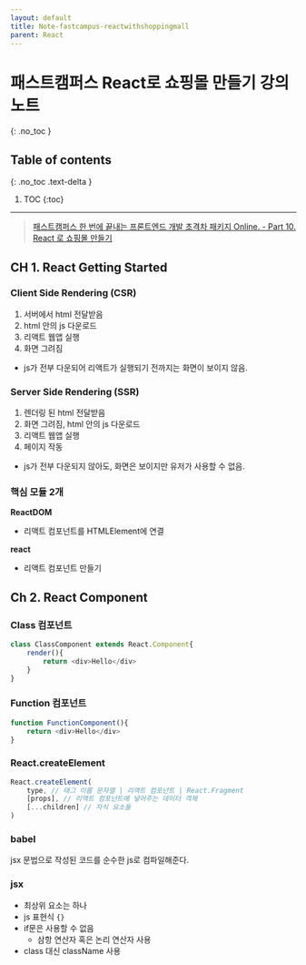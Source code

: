 ```yaml
---
layout: default
title: Note-fastcampus-reactwithshoppingmall
parent: React
---
```


# 패스트캠퍼스 React로 쇼핑몰 만들기 강의노트
{: .no_toc }

## Table of contents
{: .no_toc .text-delta }

1. TOC
{:toc}

---

>  [패스트캠퍼스 한 번에 끝내는 프론트엔드 개발 초격차 패키지 Online. - Part 10. React 로 쇼핑몰 만들기](https://fastcampus.co.kr/dev_online_frontend)



## CH 1. React Getting Started

### Client Side Rendering (CSR)  

1. 서버에서 html 전달받음
2. html 안의 js 다운로드
3. 리액트 웹앱 실행
4. 화면 그려짐

- js가 전부 다운되어 리액트가 실행되기 전까지는 화면이 보이지 않음.

### Server Side Rendering (SSR)

1. 렌더링 된 html 전달받음
2. 화면 그려짐, html 안의 js 다운로드
3. 리액트 웹앱 실행
4. 페이지 작동

- js가 전부 다운되지 않아도, 화면은 보이지만 유저가 사용할 수 없음.

### 핵심 모듈 2개

**ReactDOM**  
- 리액트 컴포넌트를 HTMLElement에 연결

**react**  
- 리액트 컴포넌트 만들기


## Ch 2. React Component

### Class 컴포넌트

```javascript
class ClassComponent extends React.Component{
    render(){
        return <div>Hello</div>
    }
}
```

### Function 컴포넌트

```javascript
function FunctionComponent(){
    return <div>Hello</div>
}
```

### React.createElement

```javascript
React.createElement(
    type, // 태그 이름 문자열 | 리액트 컴포넌트 | React.Fragment
    [props], // 리액트 컴포넌트에 넣어주는 데이터 객체
    [...children] // 자식 요소들
)
```

### babel

jsx 문법으로 작성된 코드를 순수한 js로 컴파일해준다.

### jsx

- 최상위 요소는 하나
- js 표현식 `{}`
- if문은 사용할 수 없음
    - 삼항 연산자 혹은 논리 연산자 사용
- class 대신 className 사용